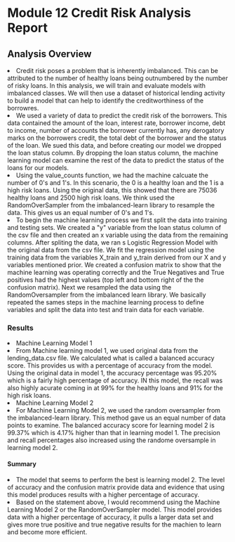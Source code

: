 <H1> Module 12 Credit Risk Analysis Report</H1>
<H2> Analysis Overview</H2>
<li>Credit risk poses a problem that is inherently imbalanced. This can be attributed to the number of healthy loans being outnumbered by the number of risky loans. In this analysis, we will train and evaluate models with imbalanced classes. We will then use a dataset of historical lending activity to build a model that can help to identify the creditworthiness of the borrowres.</li>
<li>We used a variety of data to predict the credit risk of the borrowers. This data contained the amount of the loan, interest rate, borrower income, debt to income, number of accounts the borrower currently has, any derogatory marks on the borrowers credit, the total debt of the borrower and the status of the loan. We sued this data, and before creating our model we dropped the loan status column. By dropping the loan status column, the machine learning model can examine the rest of the data to predict the status of the loans for our models.</li>
<li>Using the value_counts function, we had the machine calcuate the number of 0's and 1's. In this scenario, the 0 is a healthy loan and the 1 is a high risk loans. Using the original data, this showed that there are 75036 healthy loans and 2500 high risk loans. We think used the RandomOverSampler from the imbalanced-learn library to resample the data. This gives us an equal number of 0's and 1's.</li>
<li>To begin the machine learning process we first split the data into training and testing sets. We created a "y" variable from the loan status column of the csv file and then created an x variable using the data from the remaining columns. After spliting the data, we ran s Logistic Regression Model with the original data from the csv file. We fit the regression model using the training data from the variables X_train and y_train derived from our X and y variables mentioned prior. We created a confusion matrix to show that the machine learning was operating correctly and the True Negatives and True positives had the highest values (top left and bottom right of the the confusion matrix). Next we resampled the data using the RandomOversampler from the imbalanced learn library. We basically repeated the sames steps in the machine learning process to define variables and split the data into test and train data for each variable.</li>
<H3>Results</H3>
<li>Machine Learning Model 1</li>
  <li> From Machine learning model 1, we used original data from the lending_data.csv file. We calculated what is called a balanced accuracy score. This provides us with a percentage of accuracy from the model. Using the original data in model 1, the accuracy percentage was 95.20% which is a fairly high percentage of accuracy. IN this model, the recall was also highly acurate coming in at 99% for the healthy loans and 91% for the high risk loans.</li>
<li>Machine Learning Model 2</li>
  <li>For Machine Learning Model 2, we used the random oversampler from the imbalanced-learn library. This method gave us an equal number of data points to examine. The balanced accuracy score for learning model 2 is 99.37% which is 4.17% higher than that in learning model 1. The precision and recall percentages also increased using the randome oversample in learning model 2.</li>
<H4>Summary</H4>
<li>The model that seems to perform the best is learning model 2. The level of accuracy and the confusion matrix provide data and evidence that using this model produces results with a higher percentage of accuracy.</li>
<li>Based on the statement above, I would recommend using the Machine Learning Model 2 or the RandomOverSampler model. This model provides data with a higher percentage of accuracy, it pulls a larger data set and gives more true positive and true negative results for the machien to learn and become more efficient.</li>
